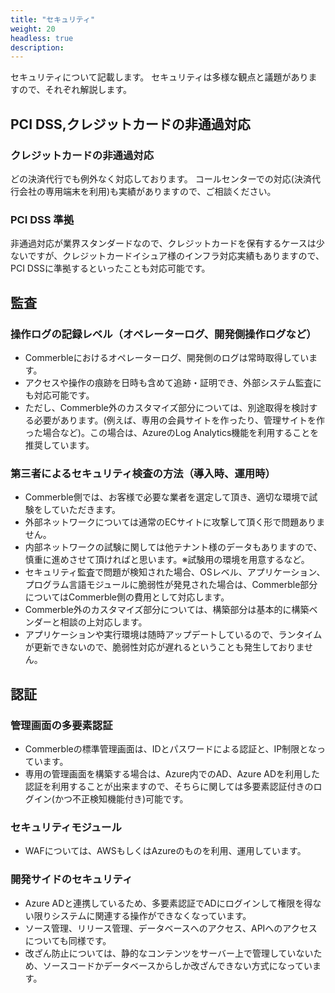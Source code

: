 ```yaml
---
title: "セキュリティ"
weight: 20
headless: true
description: 
---
```


セキュリティについて記載します。
セキュリティは多様な観点と議題がありますので、それぞれ解説します。

## PCI DSS,クレジットカードの非通過対応

### クレジットカードの非通過対応

どの決済代行でも例外なく対応しております。
コールセンターでの対応(決済代行会社の専用端末を利用)も実績がありますので、ご相談ください。

### PCI DSS 準拠

非通過対応が業界スタンダードなので、クレジットカードを保有するケースは少ないですが、クレジットカードイシュア様のインフラ対応実績もありますので、PCI DSSに準拠するといったことも対応可能です。


## 監査

### 操作ログの記録レベル（オペレーターログ、開発側操作ログなど）

- Commerbleにおけるオペレーターログ、開発側のログは常時取得しています。
- アクセスや操作の痕跡を日時も含めて追跡・証明でき、外部システム監査にも対応可能です。
- ただし、Commerble外のカスタマイズ部分については、別途取得を検討する必要があります。(例えば、専用の会員サイトを作ったり、管理サイトを作った場合など)。この場合は、AzureのLog Analytics機能を利⽤することを推奨しています。

### 第三者によるセキュリティ検査の⽅法（導⼊時、運⽤時）

<!-- textlint-disable ja-technical-writing/ja-no-weak-phrase -->
- Commerble側では、お客様で必要な業者を選定して頂き、適切な環境で試験をしていただきます。
- 外部ネットワークについては通常のECサイトに攻撃して頂く形で問題ありません。
- 内部ネットワークの試験に関しては他テナント様のデータもありますので、慎重に進めさせて頂ければと思います。※試験用の環境を用意するなど。
- セキュリティ監査で問題が検知された場合、OSレベル、アプリケーション、プログラム言語モジュールに脆弱性が発見された場合は、Commerble部分についてはCommerble側の費用として対応します。
- Commerble外のカスタマイズ部分については、構築部分は基本的に構築ベンダーと相談の上対応します。
- アプリケーションや実行環境は随時アップデートしているので、ランタイムが更新できないので、脆弱性対応が遅れるということも発生しておりません。
<!-- textlint-enable ja-technical-writing/ja-no-weak-phrase -->

## 認証

### 管理画面の多要素認証

- Commerbleの標準管理画面は、IDとパスワードによる認証と、IP制限となっています。
- 専用の管理画面を構築する場合は、Azure内でのAD、Azure ADを利⽤した認証を利用することが出来ますので、そちらに関しては多要素認証付きのログイン(かつ不正検知機能付き)可能です。

### セキュリティモジュール

- WAFについては、AWSもしくはAzureのものを利⽤、運用しています。

### 開発サイドのセキュリティ

- Azure ADと連携しているため、多要素認証でADにログインして権限を得ない限りシステムに関連する操作ができなくなっています。
- ソース管理、リリース管理、データベースへのアクセス、APIへのアクセスについても同様です。
- 改ざん防⽌については、静的なコンテンツをサーバー上で管理していないため、ソースコードかデータベースからしか改ざんできない方式になっています。

